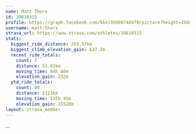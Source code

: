 ```yaml
---
name: Matt Thorx
id: 39610315
profile: https://graph.facebook.com/564195000748478/picture?height=256&width=256
username: matt-thorx
strava_url: https://www.strava.com/athletes/39610315
stats:
  biggest_ride_distance: 203.57km
  biggest_climb_elevation_gain: 637.2m
  recent_ride_totals:
    count: 7
    distance: 51.82km
    moving_time: 04h 40m
    elevation_gain: 232m
  ytd_ride_totals:
    count: 98
    distance: 2123km
    moving_time: 135h 45m
    elevation_gain: 15520m
layout: strava_member
--- 
```

...
